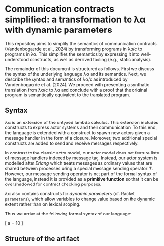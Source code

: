 # Communication contracts simplified: a transformation to λα with dynamic parameters

This repository aims to simplify the semantics of communication contracts (Vandenbogaerde et al., 2024) by transforming programs in λα/c to programs in λα. 
This simplifies the semantics by expressing it into well-understood constructs, as well as derrived tooling (e.g., static analysis).

The remainder of this document is structured as follows. First we discuss the syntax of the underlying language λα and its semantics. 
Next, we describe the syntax and semantics of λα/c as introduced by Vandenbogaerde et al. (2024). We proceed with presenting 
a synthatic translation from λα/c to λα and conclude with a proof that the original program is semantically equivalent to
the translated program.

## Syntax 

λα is an extension of the untyped lambda calculus. This extension includes constructs to express actor systems 
and their communication. To this end, the language is extended with a construct to spawn new actors
given a message handler in the form of a closure. Moreover, two additional special constructs are added 
to send and receive messages respectively. 

In contrast to the classic actor model, our actor model does not feature lists of message
handlers indexed by message tag. Instead, our actor system is modelled after *Erlang* which 
treats messages as ordinary values that are shared between processes using a special 
message sending operator '!'. However, our message sending operator is not part of 
the formal syntax of the language, instead it is provided as a **primitive function** 
so that it can be overshadowed for contract checking purposes.

λα also contains constructs for *dynamic parameters* (cf. Racket `parameters`), which allow
variables to change value based on the dynamic extent rather than on lexical scoping.

Thus we arrive at the following formal syntax of our language:

\[
a = 10
\]

## Structure of the artifact

